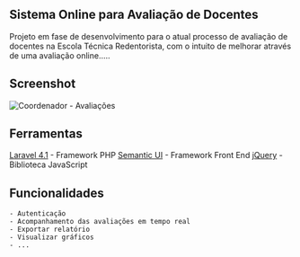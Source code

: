 ## Sistema Online para Avaliação de Docentes

Projeto em fase de desenvolvimento para o atual processo de avaliação de docentes na Escola Técnica Redentorista, com o intuito de melhorar através de uma avaliação online.....

## Screenshot

![Coordenador - Avaliações](http://i.imgur.com/KHS5dAt.png)

## Ferramentas

<a href="http://laravel.com/">Laravel 4.1</a> - Framework PHP 
<a href="http://semantic-ui.com/">Semantic UI</a> - Framework Front End
<a href="http://jquery.com/">jQuery</a> - Biblioteca JavaScript

## Funcionalidades

	- Autenticação
	- Acompanhamento das avaliações em tempo real
	- Exportar relatório
	- Visualizar gráficos
	- ...
